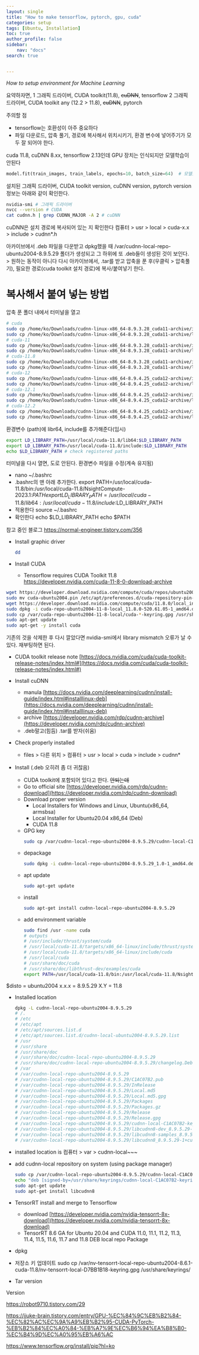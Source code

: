 ```yaml
---
layout: single
title: "How to make tensorflow, pytorch, gpu, cuda"
categories: setup
tags: [Ubuntu, Installation]
toc: true
author_profile: false
sidebar:
    nav: "docs"
search: true


---
```


*How to setup environment for Machine Learning*


요약하자면, 
1 그래픽 드라이버, CUDA toolkit(11.8), ~~cuDNN~~, tensorflow
2 그래픽 드라이버, CUDA toolkit any (12.2 > 11.8), ~~cuDNN~~, pytorch

주의할 점
- tensorflow는 호환성이 아주 중요하다
- 파일 다운로드, 압축 풀기, 경로에 복사해서 위치시키기, 환경 변수에 넣어주기가 모두 잘 되어야 한다. 


cuda 11.8, cuDNN 8.xx, tensorflow 2.13인데 GPU 장치는 인식되지만 모델학습이 안된다
```python
model.fit(train_images, train_labels, epochs=10, batch_size=64)  # 모델을 학습시킵니다. Need cuDNN libraries
```

설치된 그래픽 드라이버, CUDA toolkit version, cuDNN version, pytorch version 정보는 아래와 같이 확인한다.


```bash
nvidia-smi # 그래픽 드라이버
nvcc --version # CUDA
cat cudnn.h | grep CUDNN_MAJOR -A 2 # cuDNN
```
cuDNN은 설치 경로에 복사되어 있는 지 확인한다
컴퓨터 > usr > local > cuda-x.x > include > cudnn*.h
 
아카이브에서 .deb 파일을 다운받고 dpkg했을 때 /var/cudnn-local-repo-ubuntu2004-8.9.5.29 폴더가 생성되고 그 하위에 또 .deb들이 생성된 것이 보인다. > 원하는 동작이 아니다
다시 아카이브에서, .tar를 받고 압축을 푼 후(우클릭 > 압축풀기), 필요한 경로(cuda toolkit 설치 경로)에 복사/붙여넣기 한다.


# 복사해서 붙여 넣는 방법

압축 푼 폴더 내에서 터미널을 열고

```bash
# cuda 
sudo cp /home/ko/Downloads/cudnn-linux-x86_64-8.9.3.28_cuda11-archive/include/cudnn*.h /usr/local/cuda/include/
sudo cp /home/ko/Downloads/cudnn-linux-x86_64-8.9.3.28_cuda11-archive/lib/libcudnn* /usr/local/cuda/lib64/
# cuda-11
sudo cp /home/ko/Downloads/cudnn-linux-x86_64-8.9.3.28_cuda11-archive/include/cudnn*.h /usr/local/cuda-11/include/
sudo cp /home/ko/Downloads/cudnn-linux-x86_64-8.9.3.28_cuda11-archive/lib/libcudnn* /usr/local/cuda-11/lib64/
# cuda-11.8
sudo cp /home/ko/Downloads/cudnn-linux-x86_64-8.9.3.28_cuda11-archive/include/cudnn*.h /usr/local/cuda-11.8/include/
sudo cp /home/ko/Downloads/cudnn-linux-x86_64-8.9.3.28_cuda11-archive/lib/libcudnn* /usr/local/cuda-11.8/lib64/
# cuda-12
sudo cp /home/ko/Downloads/cudnn-linux-x86_64-8.9.4.25_cuda12-archive/include/cudnn*.h /usr/local/cuda-12/include/
sudo cp /home/ko/Downloads/cudnn-linux-x86_64-8.9.4.25_cuda12-archive/lib/libcudnn* /usr/local/cuda-12/lib64/
# cuda-12.1
sudo cp /home/ko/Downloads/cudnn-linux-x86_64-8.9.4.25_cuda12-archive/include/cudnn*.h /usr/local/cuda-12.1/include/
sudo cp /home/ko/Downloads/cudnn-linux-x86_64-8.9.4.25_cuda12-archive/lib/libcudnn* /usr/local/cuda-12.1/lib64/
# cuda-12.2
sudo cp /home/ko/Downloads/cudnn-linux-x86_64-8.9.4.25_cuda12-archive/include/cudnn*.h /usr/local/cuda-12.2/include/
sudo cp /home/ko/Downloads/cudnn-linux-x86_64-8.9.4.25_cuda12-archive/lib/libcudnn* /usr/local/cuda-12.2/lib64/

```


환경변수 (path)에 libr64, include를 추가해준다(임시)
```bash
export LD_LIBRARY_PATH=/usr/local/cuda-11.8/lib64:$LD_LIBRARY_PATH
export LD_LIBRARY_PATH=/usr/local/cuda-11.8/include:$LD_LIBRARY_PATH
echo $LD_LIBRARY_PATH # check registered paths
```


터미널을 다시 열면, 도로 안된다. 환경변수 파일을 수정(계속 유지됨)

- nano ~/.bashrc
- .bashrc의 맨 아래 추가한다.
export PATH=/usr/local/cuda-11.8/bin:/usr/local/cuda-11.8/NsightCompute-2023.1:$PATH
export LD_LIBRARY_PATH=/usr/local/cuda-11.8/lib64:/usr/local/cuda-11.8/include:$LD_LIBRARY_PATH
- 적용한다 
source ~/.bashrc
- 확인한다
echo $LD_LIBRARY_PATH
echo $PATH


참고 중인 블로그 https://normal-engineer.tistory.com/356


- Install graphic driver 

  ```bash 
  dd
  ```

- Install CUDA
  - Tensorflow requires CUDA Toolkit 11.8 https://developer.nvidia.com/cuda-11-8-0-download-archive

```bash
wget https://developer.download.nvidia.com/compute/cuda/repos/ubuntu2004/x86_64/cuda-ubuntu2004.pin
sudo mv cuda-ubuntu2004.pin /etc/apt/preferences.d/cuda-repository-pin-600
wget https://developer.download.nvidia.com/compute/cuda/11.8.0/local_installers/cuda-repo-ubuntu2004-11-8-local_11.8.0-520.61.05-1_amd64.deb
sudo dpkg -i cuda-repo-ubuntu2004-11-8-local_11.8.0-520.61.05-1_amd64.deb
sudo cp /var/cuda-repo-ubuntu2004-11-8-local/cuda-*-keyring.gpg /usr/share/keyrings/
sudo apt-get update
sudo apt-get -y install cuda
```

기존의 것을 삭제한 후 다시 깔았다면 nvidia-smi에서 library mismatch 오류가 날 수 있다. 재부팅하면 된다.

- CUDA toolkit release note [https://docs.nvidia.com/cuda/cuda-toolkit-release-notes/index.html#](https://docs.nvidia.com/cuda/cuda-toolkit-release-notes/index.html#)


- Install cuDNN
  - manula [https://docs.nvidia.com/deeplearning/cudnn/install-guide/index.html#installlinux-deb](https://docs.nvidia.com/deeplearning/cudnn/install-guide/index.html#installlinux-deb)
  - archive [https://developer.nvidia.com/rdp/cudnn-archive](https://developer.nvidia.com/rdp/cudnn-archive)
  - .deb말고(힘듬) .tar를 받자(쉬움)

- Check properly installed
  - files > 다른 위치 > 컴퓨터 > usr > local > cuda > include > cudnn*


- Install (.deb 오히려 좀 더 귀찮음)
  - CUDA toolkit에 포함되어 있다고 한다. ~~안되는데~~
  - Go to official site [https://developer.nvidia.com/rdp/cudnn-download](https://developer.nvidia.com/rdp/cudnn-download)
  - Download proper version
    - Local Installers for Windows and Linux, Ubuntu(x86_64, armsbsa)
    - Local Installer for Ubuntu20.04 x86_64 (Deb)
    - CUDA 11.8
  - GPG key
    ```bash
    sudo cp /var/cudnn-local-repo-ubuntu2004-8.9.5.29/cudnn-local-C1AC07B2-keyring.gpg /usr/share/keyrings/
    ```
  - depackage
    ```bash
    sudo dpkg -i cudnn-local-repo-ubuntu2004-8.9.5.29_1.0-1_amd64.deb
    ```
  - apt update
    ```bash
    sudo apt-get update
    ```
  - install
    ```bash
    sudo apt-get install cudnn-local-repo-ubuntu2004-8.9.5.29
    ```
  - add environment variable
    ```bash
    sudo find /usr -name cuda
    # outputs
    # /usr/include/thrust/system/cuda
    # /usr/local/cuda-11.8/targets/x86_64-linux/include/thrust/system/cuda
    # /usr/local/cuda-11.8/targets/x86_64-linux/include/cuda
    # /usr/local/cuda
    # /usr/share/doc/cuda
    # /usr/share/doc/libthrust-dev/examples/cuda
    export PATH=/usr/local/cuda-11.8/bin:/usr/local/cuda-11.8/NsightCompute-2023.1:$PATH
    ```

$disto = ubuntu2004
x.x.x = 8.9.5.29
X.Y = 11.8


- Installed location
  ```bash
  dpkg -L cudnn-local-repo-ubuntu2004-8.9.5.29
  # /.
  # /etc
  # /etc/apt
  # /etc/apt/sources.list.d
  # /etc/apt/sources.list.d/cudnn-local-ubuntu2004-8.9.5.29.list
  # /usr
  # /usr/share
  # /usr/share/doc
  # /usr/share/doc/cudnn-local-repo-ubuntu2004-8.9.5.29
  # /usr/share/doc/cudnn-local-repo-ubuntu2004-8.9.5.29/changelog.Debian.gz
  # /var
  # /var/cudnn-local-repo-ubuntu2004-8.9.5.29
  # /var/cudnn-local-repo-ubuntu2004-8.9.5.29/C1AC07B2.pub
  # /var/cudnn-local-repo-ubuntu2004-8.9.5.29/InRelease
  # /var/cudnn-local-repo-ubuntu2004-8.9.5.29/Local.md5
  # /var/cudnn-local-repo-ubuntu2004-8.9.5.29/Local.md5.gpg
  # /var/cudnn-local-repo-ubuntu2004-8.9.5.29/Packages
  # /var/cudnn-local-repo-ubuntu2004-8.9.5.29/Packages.gz
  # /var/cudnn-local-repo-ubuntu2004-8.9.5.29/Release
  # /var/cudnn-local-repo-ubuntu2004-8.9.5.29/Release.gpg
  # /var/cudnn-local-repo-ubuntu2004-8.9.5.29/cudnn-local-C1AC07B2-keyring.gpg
  # /var/cudnn-local-repo-ubuntu2004-8.9.5.29/libcudnn8-dev_8.9.5.29-1+cuda11.8_amd64.deb
  # /var/cudnn-local-repo-ubuntu2004-8.9.5.29/libcudnn8-samples_8.9.5.29-1+cuda11.8_amd64.deb
  # /var/cudnn-local-repo-ubuntu2004-8.9.5.29/libcudnn8_8.9.5.29-1+cuda11.8_amd64.deb
  ```

- installed location is 컴퓨터 > var > cudnn-local~~~

- add cudnn-local repository on system (using package manager)
  ```bash
  sudo cp /var/cudnn-local-repo-ubuntu2004-8.9.5.29/cudnn-local-C1AC07B2-keyring.gpg /usr/share/keyrings/
  echo "deb [signed-by=/usr/share/keyrings/cudnn-local-C1AC07B2-keyring.gpg] file:/var/cudnn-local-repo-ubuntu2004-8.9.5.29/ /" | sudo tee /etc/apt/sources.list.d/cudnn-local-ubuntu2004-8.9.5.29.list
  sudo apt-get update
  sudo apt-get install libcudnn8
  ```

- TensorRT install and merge to Tensorflow
  - download [https://developer.nvidia.com/nvidia-tensorrt-8x-download](https://developer.nvidia.com/nvidia-tensorrt-8x-download)
  - TensorRT 8.6 GA for Ubuntu 20.04 and CUDA 11.0, 11.1, 11.2, 11.3, 11.4, 11.5, 11.6, 11.7 and 11.8 DEB local repo Package
- dpkg
- 저장소 키 업데이트 sudo cp /var/nv-tensorrt-local-repo-ubuntu2004-8.6.1-cuda-11.8/nv-tensorrt-local-D7BB1B18-keyring.gpg /usr/share/keyrings/
 


- Tar version







Version

https://robot9710.tistory.com/29

https://jjuke-brain.tistory.com/entry/GPU-%EC%84%9C%EB%B2%84-%EC%82%AC%EC%9A%A9%EB%B2%95-CUDA-PyTorch-%EB%B2%84%EC%A0%84-%EB%A7%9E%EC%B6%94%EA%B8%B0-%EC%B4%9D%EC%A0%95%EB%A6%AC


https://www.tensorflow.org/install/pip?hl=ko